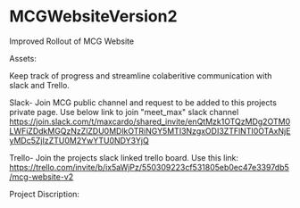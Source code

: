 # MCGWebsiteVersion2
Improved Rollout of MCG Website

Assets:

Keep track of progress and streamline colaberitive communication with slack and Trello.

Slack- Join MCG public channel and request to be added to this projects private page. Use below link to join "meet_max" slack channel
https://join.slack.com/t/maxcardo/shared_invite/enQtMzk1OTQzMDg2OTM0LWFiZDdkMGQzNzZlZDU0MDlkOTRiNGY5MTI3NzgxODI3ZTFlNTI0OTAxNjEyMDc5ZjIzZTU0M2YwYTU0NDY3YjQ

Trello- Join the projects slack linked trello board. Use this link: https://trello.com/invite/b/ix5aWjPz/550309223cf531805eb0ec47e3397db5/mcg-website-v2


Project Discription:


